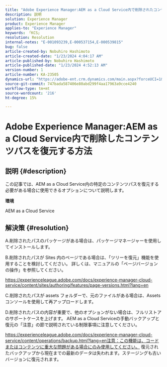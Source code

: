 ```yaml
---
title: "Adobe Experience Manager:AEM as a Cloud Service内で削除されたコンテンツパスを復元する方法"
description: 説明
solution: Experience Manager
product: Experience Manager
applies-to: "Experience Manager"
keywords: 「KCS」
resolution: Resolution
internal-notes: "E-001093239,E-000537154,E-000539815"
bug: false
article-created-by: Nobuhiro Hashimoto
article-created-date: "1/23/2024 4:04:17 AM"
article-published-by: Nobuhiro Hashimoto
article-published-date: "1/23/2024 4:52:13 AM"
version-number: 1
article-number: KA-23505
dynamics-url: "https://adobe-ent.crm.dynamics.com/main.aspx?forceUCI=1&pagetype=entityrecord&etn=knowledgearticle&id=3792d478-a4b9-ee11-a569-6045bd0065b6"
source-git-commit: 747bada587406e80abd299f4aa17963a9cce4240
workflow-type: tm+mt
source-wordcount: '216'
ht-degree: 15%

---
```


# Adobe Experience Manager:AEM as a Cloud Service内で削除したコンテンツパスを復元する方法

## 説明 {#description}


この記事では、AEM as a Cloud Service内の特定のコンテンツパスを復元する必要がある場合に使用できるオプションについて説明します。



<b>環境</b>

AEM as a Cloud Service


## 解決策 {#resolution}


A.削除されたパスのパッケージがある場合は、パッケージマネージャーを使用してインストールします。

B.削除されたパスが Sites 内のページである場合は、「ツリーを復元」機能を使用することを検討してください。 詳しくは、マニュアルの「ページバージョンの操作」を参照してください。

https://experienceleague.adobe.com/docs/experience-manager-cloud-service/content/sites/authoring/features/page-versions.html?lang=en

C.削除されたパスが assets フォルダーで、元のファイルがある場合は、Assets コンソールを使用して再アップロードします。

D.削除されたパスの内容が重要で、他のオプションがない場合は、フルリストアのサポートケースを上げます。 AEM as a Cloud Serviceの手動バックアップと復元の「注意」の節で説明されている制限事項に注意してください。

https://experienceleague.adobe.com/docs/experience-manager-cloud-service/content/operations/backup.html?lang=en注意：この機能は、コードまたはコンテンツに重大な問題がある場合にのみ使用してください。 復元されたバックアップから現在までの最新のデータは失われます。ステージングも古いバージョンに復元されます。
